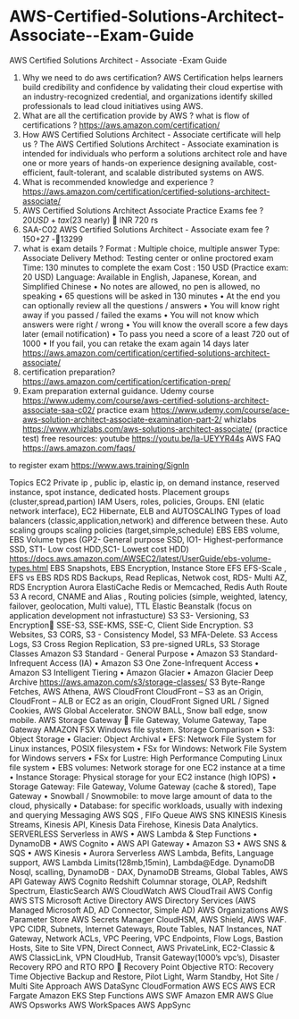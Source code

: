 # AWS-Certified-Solutions-Architect-Associate--Exam-Guide

AWS Certified Solutions Architect - Associate -Exam Guide
1. Why we need to do aws certification?
AWS Certification helps learners build credibility and confidence by validating their cloud expertise with an industry-recognized credential, and organizations identify skilled professionals to lead cloud initiatives using AWS.
2. What are all the certification provide by AWS ? what is flow of certifications ?
https://aws.amazon.com/certification/
3. How AWS Certified Solutions Architect - Associate certificate will help us ?
The AWS Certified Solutions Architect - Associate examination is intended for individuals who perform a solutions architect role and have one or more years of hands-on experience designing available, cost-efficient, fault-tolerant, and scalable distributed systems on AWS.
4. What is recommended knowledge and experience ?
https://aws.amazon.com/certification/certified-solutions-architect-associate/
5. AWS Certified Solutions Architect Associate Practice Exams fee ?
$20USD+tax($23 nearly)   INR 720 rs
6. SAA-C02 AWS Certified Solutions Architect - Associate exam fee ?
$150+$27 -13299
7. what is exam details ?
    Format : Multiple choice, multiple answer
    Type: Associate
    Delivery Method: Testing center or online proctored exam
    Time: 130 minutes to complete the exam
    Cost : 150 USD (Practice exam: 20 USD)
   Language: Available in English, Japanese, Korean, and Simplified Chinese
• No notes are allowed, no pen is allowed, no speaking
• 65 questions will be asked in 130 minutes
• At the end you can optionally review all the questions / answers
• You will know right away if you passed / failed the exams
• You will not know which answers were right / wrong
• You will know the overall score a few days later (email notification)
• To pass you need a score of a least 720 out of 1000
• If you fail, you can retake the exam again 14 days later
https://aws.amazon.com/certification/certified-solutions-architect-associate/
8. certification preparation?
https://aws.amazon.com/certification/certification-prep/
9. Exam preparation external guidance.
Udemy course
https://www.udemy.com/course/aws-certified-solutions-architect-associate-saa-c02/
practice exam
https://www.udemy.com/course/ace-aws-solution-architect-associate-examination-part-2/
whizlabs
https://www.whizlabs.com/aws-solutions-architect-associate/ (practice test)
free resources:
youtube 
https://youtu.be/Ia-UEYYR44s
AWS FAQ
https://aws.amazon.com/faqs/ 

to register exam
https://www.aws.training/SignIn

Topics
EC2
   Private ip , public ip, elastic ip, on demand instance, reserved instance, spot instance, dedicated hosts.
Placement groups (cluster,spread,partion)
IAM
 Users, roles, policies, Groups.
ENI (elatic network interface), EC2 Hibernate, 
ELB and AUTOSCALING
  Types of load balancers (classic,application,network) and difference between these.
 Auto scaling groups scaling policies (target,simple,schedule)
EBS
  EBS volume, EBS Volume types (GP2- General purpose SSD, IO1- Highest-performance SSD, ST1- Low cost HDD,SC1- Lowest cost HDD)
https://docs.aws.amazon.com/AWSEC2/latest/UserGuide/ebs-volume-types.html 
 EBS Snapshots, EBS Encryption, Instance Store
EFS
  EFS-Scale , EFS vs EBS
RDS 
   RDS Backups, Read Replicas, Netwok cost, RDS- Multi AZ, RDS Encryption
Aurora
ElastiCache 
   Redis or Memcached, Redis Auth
Route 53
  A record, CNAME and Alias , Routing policies (simple, weighted, latency, failover, geolocation, Multi value), TTL
Elastic Beanstalk (focus on application development not infrastucture)
S3
S3- Versioning, S3 Encryption SSE-S3, SSE-KMS, SSE-C, Client Side Encryption.
S3 Websites, S3 CORS, S3 - Consistency Model, S3 MFA-Delete.
S3 Access Logs, S3 Cross Region Replication, S3 pre-signed URLs, S3 Storage Classes Amazon S3 Standard - General Purpose
• Amazon S3 Standard-Infrequent Access (IA)
• Amazon S3 One Zone-Infrequent Access
• Amazon S3 Intelligent Tiering
• Amazon Glacier
• Amazon Glacier Deep Archive
https://aws.amazon.com/s3/storage-classes/
S3 Byte-Range Fetches, AWS Athena, 
AWS CloudFront 
   CloudFront – S3 as an Origin, CloudFront – ALB or EC2 as an origin, CloudFront Signed URL / Signed Cookies, AWS Global Accelerator.
SNOW BALL, Snow ball edge, snow mobile.
AWS Storage Gateway  File Gateway, Volume Gateway, Tape Gateway
AMAZON FSX
 Windows file system.
Storage Comparison
• S3: Object Storage
• Glacier: Object Archival
• EFS: Network File System for Linux instances, POSIX filesystem
• FSx for Windows: Network File System for Windows servers
• FSx for Lustre: High Performance Computing Linux file system
• EBS volumes: Network storage for one EC2 instance at a time
• Instance Storage: Physical storage for your EC2 instance (high IOPS)
• Storage Gateway: File Gateway, Volume Gateway (cache & stored), Tape Gateway
• Snowball / Snowmobile: to move large amount of data to the cloud, physically
• Database: for specific workloads, usually with indexing and querying
Messaging
  AWS SQS , FIFo Queue
  AWS SNS
  KINESIS
          Kinesis Streams, Kinesis API, Kinesis Data Firehose, Kinesis Data Analytics.
SERVERLESS
Serverless in AWS
• AWS Lambda & Step Functions
• DynamoDB
• AWS Cognito
• AWS API Gateway
• Amazon S3
• AWS SNS & SQS
• AWS Kinesis
• Aurora Serverless
AWS Lambda, Befits, Language support, AWS Lambda Limits(128mb,15min), Lambda@Edge.
DynamoDB
  Nosql, scalling, DynamoDB - DAX, DynamoDB Streams, Global Tables, 
AWS API Gateway
AWS Cognito
Redshift
 Columnar storage, OLAP, Redshift Spectrum, 
ElasticSearch
AWS CloudWatch
AWS CloudTrail
AWS Config
AWS STS
Microsoft Active Directory 
  AWS Directory Services (AWS Managed Microsoft AD, AD Connector, Simple AD)
AWS Organizations
AWS Parameter Store
AWS Secrets Manager
CloudHSM, AWS Shield, AWS WAF.
VPC
 CIDR, Subnets, Internet Gateways, Route Tables, NAT Instances, NAT Gateway, Network ACLs, VPC Peering, VPC Endpoints, Flow Logs, Bastion Hosts, Site to Site VPN, Direct Connect, AWS PrivateLink, EC2-Classic & AWS ClassicLink, VPN CloudHub, Transit Gateway(1000’s vpc’s),
Disaster Recovery
   RPO and RTO RPO  Recovery Point Objective RTO: Recovery Time Objective 
Backup and Restore, Pilot Light, Warm Standby, Hot Site / Multi Site Approach
AWS DataSync
CloudFormation
AWS ECS
AWS ECR
Fargate
Amazon EKS
Step Functions
AWS SWF
Amazon EMR
AWS Glue
AWS Opsworks
AWS WorkSpaces
AWS AppSync

